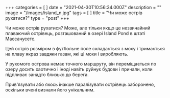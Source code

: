 +++
categories = [ ]
date = "2021-04-30T10:56:34.000Z"
description = ""
image = "/images/island_n.jpg"
tags = [ ]
title = "Чи може острів рухатися?"
type = "post"
+++


Чи може острів рухатися? Може, але тільки якщо це незвичайний плаваючий острівець, розташований в озері Island Pond в штаті Массачусетс.  
  
Цей острів розміром в футбольне поле складається з моху і тримається на плаву якраз завдяки газам, які ці мохи і виробляють.  
  
У рухомого острова немає точного маршруту, вiн переміщається по озеру досить хаотично і іноді навіть руйнує будови і причали, коли підпливає занадто близько до берега.  
  
Прив'язувати або якось інакше паралізувати острівець заборонено, оскільки вчені визнали його унікальним.
